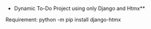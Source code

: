 - Dynamic To-Do Project using only Django and Htmx**

Requirement:
python -m pip install django-htmx
